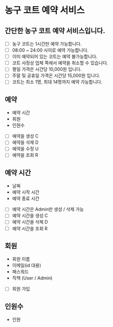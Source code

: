 # 농구 코트 예약 서비스

## 간단한 농구 코트 예약 서비스입니다.

- [ ] 농구 코트는 1시간만 예약 가능합니다.
- [ ] 08:00 ~ 24:00 사이로 예약 가능합니다.
- [ ] 이미 예약되어 있는 코트는 예약 불가능합니다.
- [ ] 코트 사정상 업체 쪽에서 예약을 취소할 수 있습니다.
- [ ] 평일 가격은 시간당 10,000원 입니다.
- [ ] 주말 및 공휴일 가격은 시간당 15,000원 입니다.
- [ ] 코트는 최소 1명, 최대 14명까지 예약 가능합니다.

## 예약
- 예약 시간
- 회원
- 인원수

- [ ] 예약을 생성 C
- [ ] 예약을 삭제 D
- [ ] 예약을 수정 U
- [ ] 예약을 조회 R 

## 예약 시간
- 날짜
- 예약 시작 시간
- 예약 종료 시간

- [ ] 예약 시간은 Admin만 생성 / 삭제 가능
- [ ] 예약 시간을 생성 C
- [ ] 예약 시간을 삭제 D 
- [ ] 예약 시간을 조회 R 

## 회원
- 회원 이름
- 이메일(id 대용)
- 패스워드
- 직책 (User / Admin)

- [ ] 회원 가입

## 인원수
- 인원
